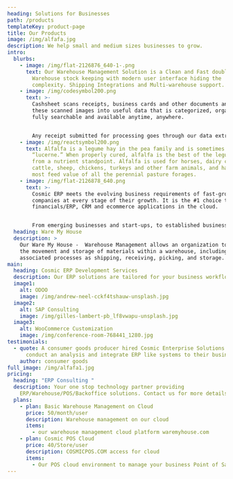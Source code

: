 ```yaml
---
heading: Solutions for Businesses
path: /products
templateKey: product-page
title: Our Products
image: /img/alfafa.jpg
description: We help small and medium sizes businesses to grow.
intro:
  blurbs:
    - image: /img/flat-2126876_640-1-.png
      text: Our Warehouse Management Solution is a Clean and Fast double entry based
        Warehouse stock keeping with modern user interface hiding the
        complexity. Shipping Integrations and Multi-warehouse support.
    - image: /img/codesymbol200.png
      text: >-
        Cashsheet scans receipts, business cards and other documents and turns
        these scanned images into useful data that is categorized, organized,
        fully searchable and available anytime, anywhere.


        Any receipt submitted for processing goes through our data extraction process, where the important information (vendor, total, tax, date, payment type) is extracted and then verified by a team member to ensure the highest possible accuracy. The processed receipt data is then categorized, organized in your online account.
    - image: /img/reactsymbol200.png
      text: Alfalfa is a legume hay in the pea family and is sometimes called
        “lucerne.” When properly cured, alfalfa is the best of the legume hays
        from a nutrient standpoint. Alfalfa is used for horses, dairy cows, beef
        cattle, sheep, chickens, turkeys and other farm animals, and has the
        most feed value of all the perennial pasture forages.
    - image: /img/flat-2126878_640.png
      text: >-
        Cosmic ERP meets the evolving business requirements of fast-growing
        companies at every stage of their growth. It is the #1 choice to run
        financials/ERP, CRM and ecommerce applications in the cloud.


        From emerging businesses and start-ups, to established businesses, Cosmic ERP empowers modern, fast-growing companies, both private and public, to unlock their growth potential. Our cloud-based solutions streamline mission critical business processes and reduce IT costs, allowing you to easily scale and future-proof your business with an agile business platform that evolves as your needs change.
  heading: Ware My House
  description: >
    Our Ware My House -  Warehouse Management allows an organization to control
    the movement and storage of materials within a warehouse, including managing
    associated processes as shipping, receiving, picking, and storage.
main:
  heading: Cosmic ERP Development Services
  description: Our ERP solutions are tailored for your business workflows.
  image1:
    alt: ODOO
    image: /img/andrew-neel-cckf4tshauw-unsplash.jpg
  image2:
    alt: SAP Consulting
    image: /img/gilles-lambert-pb_lf8vwapu-unsplash.jpg
  image3:
    alt: WooCommerce Customization
    image: /img/conference-room-768441_1280.jpg
testimonials:
  - quote: A consumer goods producer hired Cosmic Enterprise Solutions LLC to
      conduct an analysis and integrate ERP like systems to their business.
    author: consumer goods
full_image: /img/alfafa1.jpg
pricing:
  heading: "ERP Consulting "
  description: Your one stop technology partner providing
    ERP/Warehouse/POS/Backoffice solutions. Contact us for more details
  plans:
    - plan: Basic Warehouse Management on Cloud
      price: 50/month/user
      description: Warehouse management on our cloud
      items:
        - our warehouse management cloud platform waremyhouse.com
    - plan: Cosmic POS Cloud
      price: 40/Store/user
      description: COSMICPOS.COM access for cloud
      items:
        - Our POS cloud environment to manage your business Point of Sale needs
---
```


